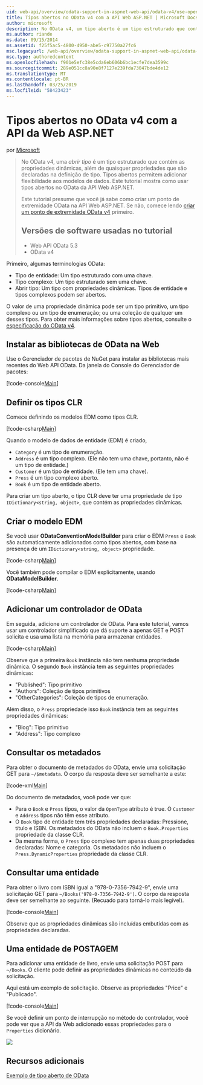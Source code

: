 ```yaml
---
uid: web-api/overview/odata-support-in-aspnet-web-api/odata-v4/use-open-types-in-odata-v4
title: Tipos abertos no OData v4 com a API Web ASP.NET | Microsoft Docs
author: microsoft
description: No OData v4, um tipo aberto é um tipo estruturado que contém as propriedades dinâmicas, além de quaisquer propriedades que são declaradas na definição de tipo. Abra...
ms.author: riande
ms.date: 09/15/2014
ms.assetid: f25f5ac5-4800-4950-abe5-c97750a27fc6
msc.legacyurl: /web-api/overview/odata-support-in-aspnet-web-api/odata-v4/use-open-types-in-odata-v4
msc.type: authoredcontent
ms.openlocfilehash: f901e5efc38e5cda6eb606b6bc1ecfe7dea3599c
ms.sourcegitcommit: 289e051cc8a90e8f7127e239fda73047bde4de12
ms.translationtype: MT
ms.contentlocale: pt-BR
ms.lasthandoff: 03/25/2019
ms.locfileid: "58423423"
---
```

<a name="open-types-in-odata-v4-with-aspnet-web-api"></a>Tipos abertos no OData v4 com a API da Web ASP.NET
====================
por [Microsoft](https://github.com/microsoft)

> No OData v4, uma *abrir tipo* é um tipo estruturado que contém as propriedades dinâmicas, além de quaisquer propriedades que são declaradas na definição de tipo. Tipos abertos permitem adicionar flexibilidade aos modelos de dados. Este tutorial mostra como usar tipos abertos no OData da API Web ASP.NET.
> 
> Este tutorial presume que você já sabe como criar um ponto de extremidade OData na API Web ASP.NET. Se não, comece lendo [criar um ponto de extremidade OData v4](create-an-odata-v4-endpoint.md) primeiro.
> 
> ## <a name="software-versions-used-in-the-tutorial"></a>Versões de software usadas no tutorial
> 
> 
> - Web API OData 5.3
> - OData v4


Primeiro, algumas terminologias OData:

- Tipo de entidade: Um tipo estruturado com uma chave.
- Tipo complexo: Um tipo estruturado sem uma chave.
- Abrir tipo: Um tipo com propriedades dinâmicas. Tipos de entidade e tipos complexos podem ser abertos.

O valor de uma propriedade dinâmica pode ser um tipo primitivo, um tipo complexo ou um tipo de enumeração; ou uma coleção de qualquer um desses tipos. Para obter mais informações sobre tipos abertos, consulte o [especificação do OData v4](http://www.odata.org/documentation/odata-version-4-0/).

## <a name="install-the-web-odata-libraries"></a>Instalar as bibliotecas de OData na Web

Use o Gerenciador de pacotes de NuGet para instalar as bibliotecas mais recentes do Web API OData. Da janela do Console do Gerenciador de pacotes:

[!code-console[Main](use-open-types-in-odata-v4/samples/sample1.cmd)]

## <a name="define-the-clr-types"></a>Definir os tipos CLR

Comece definindo os modelos EDM como tipos CLR.

[!code-csharp[Main](use-open-types-in-odata-v4/samples/sample2.cs)]

Quando o modelo de dados de entidade (EDM) é criado,

- `Category` é um tipo de enumeração.
- `Address` é um tipo complexo. (Ele não tem uma chave, portanto, não é um tipo de entidade.)
- `Customer` é um tipo de entidade. (Ele tem uma chave).
- `Press` é um tipo complexo aberto.
- `Book` é um tipo de entidade aberto.

Para criar um tipo aberto, o tipo CLR deve ter uma propriedade de tipo `IDictionary<string, object>`, que contém as propriedades dinâmicas.

## <a name="build-the-edm-model"></a>Criar o modelo EDM

Se você usar **ODataConventionModelBuilder** para criar o EDM `Press` e `Book` são automaticamente adicionados como tipos abertos, com base na presença de um `IDictionary<string, object>` propriedade.

[!code-csharp[Main](use-open-types-in-odata-v4/samples/sample3.cs)]

Você também pode compilar o EDM explicitamente, usando **ODataModelBuilder**.

[!code-csharp[Main](use-open-types-in-odata-v4/samples/sample4.cs)]

## <a name="add-an-odata-controller"></a>Adicionar um controlador de OData

Em seguida, adicione um controlador de OData. Para este tutorial, vamos usar um controlador simplificado que dá suporte a apenas GET e POST solicita e usa uma lista na memória para armazenar entidades.

[!code-csharp[Main](use-open-types-in-odata-v4/samples/sample5.cs)]

Observe que a primeira `Book` instância não tem nenhuma propriedade dinâmica. O segundo `Book` instância tem as seguintes propriedades dinâmicas:

- "Published": Tipo primitivo
- "Authors": Coleção de tipos primitivos
- "OtherCategories": Coleção de tipos de enumeração.

Além disso, o `Press` propriedade isso `Book` instância tem as seguintes propriedades dinâmicas:

- "Blog": Tipo primitivo
- "Address": Tipo complexo

## <a name="query-the-metadata"></a>Consultar os metadados

Para obter o documento de metadados do OData, envie uma solicitação GET para `~/$metadata`. O corpo da resposta deve ser semelhante a este:

[!code-xml[Main](use-open-types-in-odata-v4/samples/sample6.xml?highlight=5,21)]

Do documento de metadados, você pode ver que:

- Para o `Book` e `Press` tipos, o valor da `OpenType` atributo é true. O `Customer` e `Address` tipos não têm esse atributo.
- O `Book` tipo de entidade tem três propriedades declaradas: Pressione, título e ISBN. Os metadados do OData não incluem o `Book.Properties` propriedade da classe CLR.
- Da mesma forma, o `Press` tipo complexo tem apenas duas propriedades declaradas: Nome e categoria. Os metadados não incluem o `Press.DynamicProperties` propriedade da classe CLR.

## <a name="query-an-entity"></a>Consultar uma entidade

Para obter o livro com ISBN igual a "978-0-7356-7942-9", envie uma solicitação GET para `~/Books('978-0-7356-7942-9')`. O corpo da resposta deve ser semelhante ao seguinte. (Recuado para torná-lo mais legível).

[!code-console[Main](use-open-types-in-odata-v4/samples/sample7.cmd?highlight=8-13,15-23)]

Observe que as propriedades dinâmicas são incluídas embutidas com as propriedades declaradas.

## <a name="post-an-entity"></a>Uma entidade de POSTAGEM

Para adicionar uma entidade de livro, envie uma solicitação POST para `~/Books`. O cliente pode definir as propriedades dinâmicas no conteúdo da solicitação.

Aqui está um exemplo de solicitação. Observe as propriedades "Price" e "Publicado".

[!code-console[Main](use-open-types-in-odata-v4/samples/sample8.cmd?highlight=10)]

Se você definir um ponto de interrupção no método do controlador, você pode ver que a API da Web adicionado essas propriedades para o `Properties` dicionário.

![](use-open-types-in-odata-v4/_static/image1.png)

## <a name="additional-resources"></a>Recursos adicionais

[Exemplo de tipo aberto de OData](http://aspnet.codeplex.com/sourcecontrol/latest#Samples/WebApi/OData/v4/ODataOpenTypeSample/ReadMe.txt)
